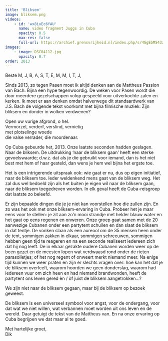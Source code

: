 ```yaml
---
title: 'Bliksem'
image: bliksem.png
videos: 
    - id: 'wx8iuEc6YAU'
      name: video fragment Juggs in Cuba
      opacity: 0.5
      max-res: false
      full-url: https://archief.grensvrijheid.nl/index.php/s/4GgEbMS43xFbh8q
images:
    - image: DSC04112.jpg
      opacity: 0.7
order: 2013
---
```


Beste M, J, B, A, S, T, E, M, M, I, T, J,

Sinds 2013, zo tegen Pasen moet ik altijd denken aan de Mattheus Passion van Bach. Bijna een hype tegenwoordig. De weken voor Pasen wordt die door meerdere gezelschappen volop gespeeld voor uitverkochte zalen en kerken. Ik moet er aan denken omdat halverwege dit standaardwerk van J.S. Bach de volgende tekst voorkomt met bijna filmische muziek: 
Zijn bliksem en donder in wolken verdwenen?

Open uw vurige afgrond, o hel. <br />
Vermorzel, verderf, verslind, vernietig <br />
met plotselinge woede <br />
die valse verrader, die moordenaar.

Op Cuba gebeurde het, 2013. Onze laatste seconden hadden geslagen. Naar de bliksem. De uitdrukking ‘naar de bliksem gaan’ heeft een sterke gevoelswaarde; d.w.z. dat als je die gebruikt voor iemand, dan is het niet best met hem of haar gesteld, dan wens je hem wel bijna het ergste toe. 

Het is een intrigerende uitspraak ook: wie gaat er nu, dus op eigen initiatief, naar de bliksem toe. Ieder weldenkend mens gaat van de bliksem weg. Het zal dus wel bedoeld zijn als het buiten je eigen wil naar de bliksem gaan, naar de bliksem toegedreven worden. In elk geval heeft de Cuba-reisgroep dat laatste zo beleefd. 

Er zijn bepaalde dingen die je je niet kan voorstellen hoe die zullen zijn. En zo was het ook met onze bliksem-ervaring in Cuba. Probeer het je maar eens voor te stellen: je zit aan zo’n mooi strandje met helder blauw water en het gaat op eens regenen en onweren. Onze groep gaat samen met de 20 aanwezige Cubanen onder een partytent schuilen en dan slaat de bliksem in dat tentje. De vonken slaan als een aureool om de 35 mensen heen onder de tent, sommigen zakken in elkaar, sommigen schreeuwen, sommigen hebben geen tijd te reageren en na een seconde realiseert iedereen zich dat hij nog leeft. De in elkaar gezakte oudere Cubanen worden weer op de been gezet en de meesten lopen wat verdwaasd rond onder de rieten parasolletjes; of het nog regent of onweert merkt niemand meer. Na enige tijd kunnen we weer praten en zijn er slechts vragen over: hoe kan het dat je de bliksem overleeft, waarom hoorden we geen donderslag, waarom had iedereen vuur om zich heen en had niemand brandwonden, heeft de partytent ons leven gered èn / òf juist de bliksem aangetrokken…?

We zijn niet naar de bliksem gegaan, maar bij de bliksem op bezoek geweest.

De bliksem is een universeel symbool voor angst, voor de ondergang, voor dat wat we niet willen, wat verbannen moet worden uit ons leven en de wereld. Daar getuigt de tekst van de Mattheus van. En na onze ervaring op Cuba begrijpen we dat maar al te goed.

Met hartelijke groet,<br />
Dik